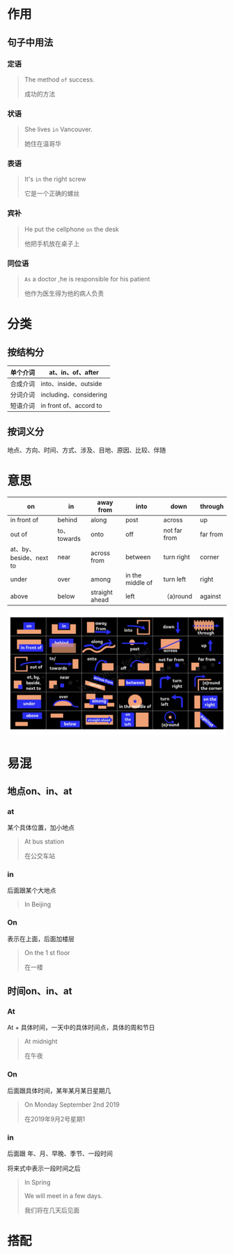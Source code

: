 # 作用

## 句子中用法

### 定语

> The method `of` success.
>
> 成功的方法

### 状语

> She lives `in` Vancouver.
>
> 她住在温哥华

### 表语

> It's `in` the right screw
>
> 它是一个正确的螺丝

### 宾补

> He put the cellphone `on` the desk
>
> 他把手机放在桌子上

### 同位语

> `As` a doctor ,he is responsible for his patient
>
> 他作为医生得为他的病人负责



# 分类

## 按结构分

| 单个介词 | at、in、of、after      |
| -------- | ---------------------- |
| 合成介词 | into、inside、outside  |
| 分词介词 | including、considering |
| 短语介词 | in front of、accord to |

## 按词义分

地点、方向、时间、方式、涉及、目地、原因、比较、伴随

# 意思

| on                      | in          | away from      | into             | down         | through  |
| ----------------------- | ----------- | -------------- | ---------------- | ------------ | -------- |
| in front of             | behind      | along          | post             | across       | up       |
| out of                  | to、towards | onto           | off              | not far from | far from |
| at、by、beside、next to | near        | across from    | between          | turn right   | corner   |
| under                   | over        | among          | in the middle of | turn left    | right    |
| above                   | below       | straight ahead | left             | （a)round    | against  |

![img](7%20%E4%BB%8B%E8%AF%8D%E4%BD%9C%E7%94%A8.assets/6447938228872.jpg)



# 易混

## 地点on、in、at

### at

某个具体位置，加小地点

> At bus station
>
> 在公交车站

### in

后面跟某个大地点

> In Beijing

### On

表示在上面，后面加楼层

> On the 1 st floor 
>
> 在一楼

## 时间on、in、at

### At

At + 具体时间，一天中的具体时间点，具体的周和节日

> At midnight
>
> 在午夜

### On

后面跟具体时间，某年某月某日星期几

> On Monday September 2nd 2019
>
> 在2019年9月2号星期1

### in

后面跟 年、月、早晚、季节、一段时间

将来式中表示一段时间之后

> In Spring
>
> We will meet in a few days.
>
> 我们将在几天后见面



# 搭配



